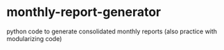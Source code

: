 # monthly-report-generator
python code to generate consolidated monthly reports (also practice with modularizing code)
